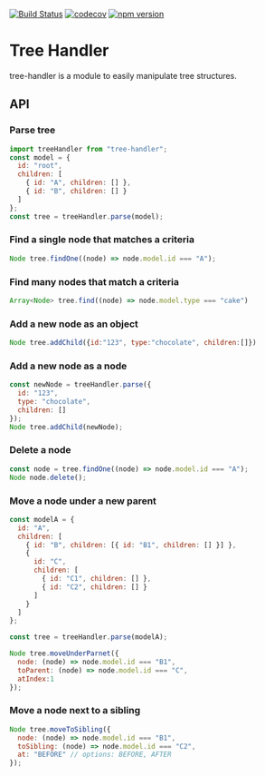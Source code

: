 [![Build Status](https://travis-ci.org/riexn/tree-handler.svg?branch=main)](https://travis-ci.org/riexn/tree-handler)
[![codecov](https://codecov.io/gh/riexn/tree-handler/branch/main/graph/badge.svg)](https://codecov.io/gh/riexn/tree-handler)
[![npm version](https://badge.fury.io/js/tree-handler.svg)](https://badge.fury.io/js/tree-handler)
# Tree Handler
tree-handler is a module to easily manipulate tree structures.
## API
### Parse tree
```js
import treeHandler from "tree-handler";
const model = {
  id: "root",
  children: [
    { id: "A", children: [] },
    { id: "B", children: [] }
  ]
};
const tree = treeHandler.parse(model);
```

### Find a single node that matches a criteria
```js
Node tree.findOne((node) => node.model.id === "A");
```

### Find many nodes that match a criteria
```js
Array<Node> tree.find((node) => node.model.type === "cake")
```

### Add a new node as an object
```js
Node tree.addChild({id:"123", type:"chocolate", children:[]})
```

### Add a new node as a node
```js
const newNode = treeHandler.parse({
  id: "123",
  type: "chocolate",
  children: []
});
Node tree.addChild(newNode);
```

### Delete a node
```js
const node = tree.findOne((node) => node.model.id === "A");
Node node.delete();
```

### Move a node under a new parent
```js
const modelA = {
  id: "A",
  children: [
    { id: "B", children: [{ id: "B1", children: [] }] },
    {
      id: "C",
      children: [
        { id: "C1", children: [] },
        { id: "C2", children: [] }
      ]
    }
  ]
};

const tree = treeHandler.parse(modelA);

Node tree.moveUnderParnet({
  node: (node) => node.model.id === "B1",
  toParent: (node) => node.model.id === "C",
  atIndex:1
});
```

### Move a node next to a sibling
```js
Node tree.moveToSibling({
  node: (node) => node.model.id === "B1",
  toSibling: (node) => node.model.id === "C2",
  at: "BEFORE" // options: BEFORE, AFTER
});
```
